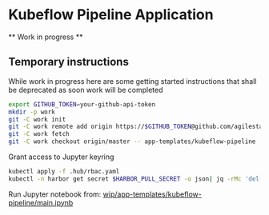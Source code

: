 # Kubeflow Pipeline Application

** Work in progress **

## Temporary instructions

While work in progress here are some getting started instructions that shall be deprecated as soon work will be completed

```bash
export GITHUB_TOKEN=your-github-api-token
mkdir -p work
git -C work init
git -C work remote add origin https://$GITHUB_TOKEN@github.com/agilestacks/applications
git -C work fetch
git -C work checkout origin/master -- app-templates/kubeflow-pipeline
```

Grant access to Jupyter keyring
```bash
kubectl apply -f .hub/rbac.yaml
kubectl -n harbor get secret $HARBOR_PULL_SECRET -o json| jq -rMc 'del(.metadata.namespace)' | kubectl apply -f -
```

Run Jupyter notebook from: [wip/app-templates/kubeflow-pipeline/main.ipynb](main.ipynb)

